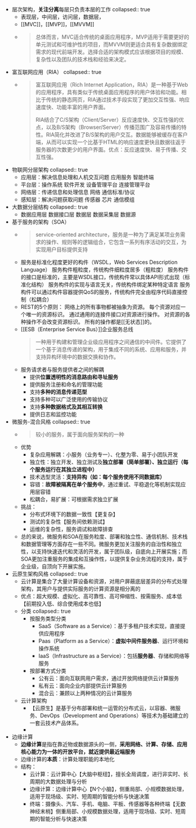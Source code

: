 - 层次架构，**关注分离**每层只负责本层的工作
  collapsed:: true
	- 表现层，中间层，访问层，数据层，
	- [[MVC]]，[[MVP]]，[[MVVM]]
	- >总体而言，MVC适合传统的桌面应用程序，MVP适用于需要更好的单元测试和可维护性的项目，而MVVM则更适合具有复杂数据绑定需求的现代前端开发。选择合适的架构模式应该根据项目的规模、复杂性以及团队的技术栈和经验来决定。
- 富互联网应用（RIA）
  collapsed:: true
	- >富互联网应用（Rich Internet Application，RIA）是一种基于Web的应用程序，具有类似于传统桌面应用程序的用户体验和功能。相比于传统的静态网页，RIA通过技术手段实现了更加交互性强、响应速度快、功能丰富的用户界面。
	  >
	  >RIA结合了C/S架构（Client/Server）反应速度快、交互性强的优点，以及B/S架构（Browser/Server）传播范围广及容易传播的特性。RIA简化并改进了B/S架构的用户交互。数据能够被缓存在客户端，从而可以实现一个比基于HTML的响应速度更快且数据往返于服务器的次数更少的用户界面。优点：反应速度快、易于传播、交互性强。
- 物联网分层架构
  collapsed:: true
	- 应用层：解决信息处理和人机交互问题 应用服务 智能终端
	- 平台层：操作系统 软件开发 设备管理平台 连接管理平台
	- 网络层：传递信息和处理信息 网络 通信标准/协议
	- 感知层：解决问题获取问题 传感器 芯片 通信模组
- 大数据分层结构
  collapsed:: true
	- 数据应用层 数据接口层 数据层 数据采集层 数据源
- 基于服务的架构（SOA）
	- >service-oriented architecture，服务是一种为了满足某项业务需求的操作、规则等的逻辑组合，它包含一系列有序活动的交互，为实现用户目标提供支持
	- 服务是标准化程度更好的构件（WSDL，Web Services Description Language）
	  服务构件粗粒度，传统构件细粒度居多（粗粒度）
	  服务构件的接口是标准的，主要是WSDL接口，传统构件常以具体API形式出现（标准化结构）
	  服务构件的实现与语言无关，传统构件绑定某种特定语言
	  服务构件可以通过构件容器提供QoS的服务，传统构件完全由程序代码直接控制（松耦合）
	- REST的5个原则：
	  网络上的所有事物都被抽象为资源。
	  每个资源对应一个唯一的资源标识。
	  通过通用的连接件接口对资源进行操作。
	  对资源的各种操作不会改变资源标识。
	  所有的操作都是[[无状态]]的。
	- [[ESB（Enterprise Service Bus）]]企业服务总线
	  >一种用于构建和管理企业级应用程序之间通信的中间件。它提供了一个基于消息传递的架构，用于集成不同的系统、应用和服务，并支持异构环境中的数据交换和协作。
	- 服务请求者与服务提供者之间的解耦
		- 提供**位置透明性的消息路由和寻址服务**
		- 提供服务注册和命名的管理功能
		- 支持**多种的消息传递范型**
		- 支持多种可以广泛使用的传输协议
		- 支持**多种数据格式及其相互转换**
		- 提供日志和监控功能
- 微服务-混合风格
  collapsed:: true
	- >较小的服务，属于面向服务架构的一种
	- 优势
		- 复杂应用解耦：小服务（业务专一）、化整为零、易于小团队开发
		- 独立性：独立开发、独立测试及**独立部署（简单部署）、独立运行（每个服务运行在其独立进程中）**
		- 技术选型灵活：**支持异构（如：每个服务使用不同数据库）**
		- 容错：**故障被隔离在单个服务中**，通过重试、平稳退化等机制实现应用层容错
		- 松耦合，易扩展：可根据需求独立扩展
	- 挑战：
		- 分布式环境下的数据一致性【更复杂】
		- 测试的复杂性【服务间依赖测试】
		- 运维的复杂性，服务调试和故障排查
	- 总的来说，微服务和SOA在服务粒度、部署和独立性、通信机制、技术栈和数据管理等方面存在一些不同。微服务更加关注服务的自治性和独立性，以支持快速迭代和灵活的开发，属于团队级，自底向上开展实施；而SOA更加注重服务的集成和互操作性，以提供复杂业务流程的支持，属于企业级，自顶向下开展实施。
- 云原生架构风格
  collapsed:: true
	- 云计算是集合了大量计算设备和资源，对用户屏蔽底层差异的分布式处理架构，其用户与提供实际服务的计算资源是相分离的
	- 优点：超大规模、虚拟化、高可靠性、高可伸缩性、按需服务、成本低【前期投入低、综合使用成本也低】
	- 分类
	  collapsed:: true
		- 按服务类型分类
			- SaaS（Software as a Service）：基于多租户技术实现，直接提供应用程序
			- Paas（Platform as a Service）：**虚拟中间件服务器**、运行环境和操作系统
			- IaaS（Infrastructure as a Service）：包括**服务器**、存储和网络等服务
		- 按部署方式分类
			- 公有云：面向互联网用户需求，通过开放网络提供云计算服务
			- 私有云：面向企业内部提供云计算服务
			- 混合云：兼顾以上两种情况的云计算服务
	- 云计算架构
		- 【云原生】是基于分布部署和统一运管的分布式云，以容器、微服务、DevOps（Development and Operations）等技术为基础建立的一套云技术产品体系。
		-
- 边缘计算
	- **边缘计算**是指在靠近物或数据源头的一侧，**采用网络、计算、存储、应用核心能力为一体的开放平台，就近提供最近端服务**
	- 边缘计算的**本质**：计算处理职能的本地化
	- 结构：
		- 云计算：云计算中心【大脑中枢纽】，擅长全局调度，进行非实时、长周期的大数据处理与分析
		- 边缘计算：边缘计算中心【N个小脑】，侧重局部、小规模数据处理，适用于现场级、实时、短周期的智能分析与快速决策
		- 终端：摄像头、汽车、手机、电脑、平板、传感器等各种终端【无数神经末梢】侧重局部、小规模数据处理，适用于现场级、实时、短周期的智能分析与快速决策